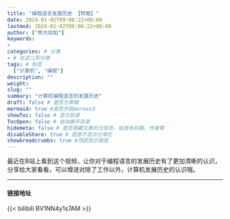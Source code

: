 ```yaml
---
title: "编程语言发展历史 【转载】"
date: 2024-01-02T09:08:22+08:00
lastmod: 2024-01-02T09:08:22+08:00
author: ["熊大如如"]
keywords: 
- 
categories: # 分类
- # 在这儿写分类
tags: # 标签
  ["计算机", "编程"]
description: ""
weight:
slug: ""
summary: "计算机编程语言的发展历史"
draft: false # 是否为草稿
mermaid: true #是否开启mermaid
showToc: false # 显示目录
TocOpen: false # 自动展开目录
hidemeta: false # 是否隐藏文章的元信息，如发布日期、作者等
disableShare: true # 底部不显示分享栏
showbreadcrumbs: true #顶部显示路径
---
```


最近在B站上看到这个视频，让你对于编程语言的发展历史有了更加清晰的认识，
分享给大家看看，可以增进对除了工作以外，计算机发展历史的认识哦。

---
#### 链接地址
{{< bilibili BV1NN4y1s7AM >}}  

